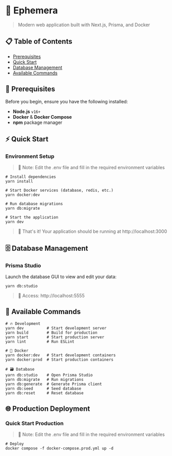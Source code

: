 # 🚀 Ephemera

> Modern web application built with Next.js, Prisma, and Docker

## 📋 Table of Contents

- [Prerequisites](#-prerequisites)
- [Quick Start](#-quick-start)
- [Database Management](#-database-management)
- [Available Commands](#-available-commands)

## 🔧 Prerequisites

Before you begin, ensure you have the following installed:

- **Node.js** `v16+`
- **Docker** & **Docker Compose**
- **npm** package manager

## ⚡ Quick Start

### Environment Setup

> 📝 Note: Edit the .env file and fill in the required environment variables

```shell
# Install dependencies
yarn install

# Start Docker services (database, redis, etc.)
yarn docker:dev

# Run database migrations
yarn db:migrate

# Start the application
yarn dev
```

> 🎉 That's it! Your application should be running at http://localhost:3000

## 🗄 Database Management

### Prisma Studio

Launch the database GUI to view and edit your data:

```shell
yarn db:studio
```

> 📍 Access: http://localhost:5555

## 📜 Available Commands

```shell
# 🔥 Development
yarn dev          # Start development server
yarn build        # Build for production
yarn start        # Start production server
yarn lint         # Run ESLint

# 🐳 Docker
yarn docker:dev   # Start development containers
yarn docker:prod  # Start production containers

# 🗃 Database
yarn db:studio    # Open Prisma Studio
yarn db:migrate   # Run migrations
yarn db:generate  # Generate Prisma client
yarn db:seed      # Seed database
yarn db:reset     # Reset database
```

## 🌐 Production Deployment

### Quick Start Production

> 📝 Note: Edit the .env file and fill in the required environment variables

```shell
# Deploy
docker compose -f docker-compose.prod.yml up -d
```
